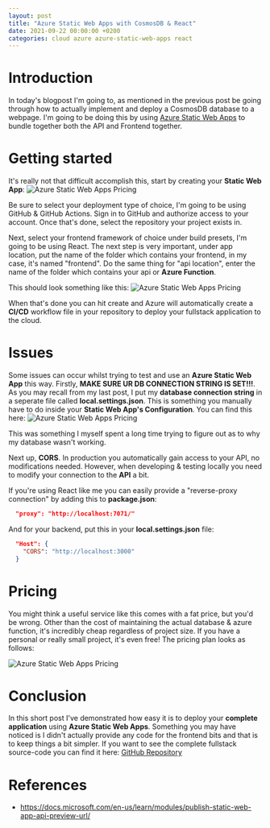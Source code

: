 ```yaml
---
layout: post
title: "Azure Static Web Apps with CosmosDB & React"
date: 2021-09-22 00:00:00 +0200
categories: cloud azure azure-static-web-apps react
---
```


# Introduction

In today's blogpost I'm going to, as mentioned in the previous post be going through how to actually implement and deploy a CosmosDB database to a webpage. I'm going to be doing this by using [Azure Static Web Apps](https://azure.microsoft.com/en-us/services/app-service/static/) to bundle together both the API and Frontend together.

# Getting started

It's really not that difficult accomplish this, start by creating your **Static Web App**:
![Azure Static Web Apps Pricing](https://i.ibb.co/2gK98GL/t34Aj38.png)

Be sure to select your deployment type of choice, I'm going to be using GitHub & GitHub Actions. Sign in to GitHub and authorize access to your account.
Once that's done, select the repository your project exists in.

Next, select your frontend framework of choice under build presets, I'm going to be using React.
The next step is very important, under app location, put the name of the folder which contains your frontend, in my case, it's named "frontend".
Do the same thing for "api location", enter the name of the folder which contains your api or **Azure Function**.

This should look something like this:
![Azure Static Web Apps Pricing](https://i.ibb.co/tmYLSW0/jWmIjtS.png)

When that's done you can hit create and Azure will automatically create a **CI/CD** workflow file in your repository to deploy your fullstack application to the cloud.
# Issues

Some issues can occur whilst trying to test and use an **Azure Static Web App** this way. Firstly, **MAKE SURE UR DB CONNECTION STRING IS SET!!!**. As you may recall from my last post, I put my **database connection string** in a seperate file called **local.settings.json**. This is something you manually have to do inside your **Static Web App's Configuration**. You can find this here:
![Azure Static Web Apps Pricing](https://i.ibb.co/jM88NXW/WDbh3Cx.png)

This was something I myself spent a long time trying to figure out as to why my database wasn't working.

Next up, **CORS**. In production you automatically gain access to your API, no modifications needed. However, when developing & testing locally you need to modify your connection to the **API** a bit.

If you're using React like me you can easily provide a "reverse-proxy connection" by adding this to **package.json**:

```json
  "proxy": "http://localhost:7071/"
```

And for your backend, put this in your **local.settings.json** file:

```json
  "Host": {
    "CORS": "http://localhost:3000"
  }
```

# Pricing

You might think a useful service like this comes with a fat price, but you'd be wrong. Other than the cost of maintaining the actual database & azure function, it's incredibly cheap regardless of project size. If you have a personal or really small project, it's even free! The pricing plan looks as follows:

![Azure Static Web Apps Pricing](https://i.ibb.co/MZ8fTdp/ejCdwxl.png)

# Conclusion

In this short post I've demonstrated how easy it is to deploy your **complete application** using **Azure Static Web Apps**. Something you may have noticed is I didn't actually provide any code for the frontend bits and that is to keep things a bit simpler. If you want to see the complete fullstack source-code you can find it here: [GitHub Repository](https://github.com/AdamBrodin/cosmos-todo-app)

# References

- <https://docs.microsoft.com/en-us/learn/modules/publish-static-web-app-api-preview-url/>
